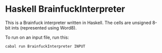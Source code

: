 # Haskell BrainfuckInterpreter

This is a Brainfuck interpreter written in Haskell. The cells are unsigned 8-bit ints (represented using Word8).

To run on an input file, run this:
```
cabal run BrainfuckInterpreter INPUT
```
